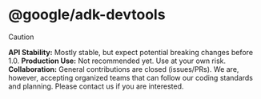 # @google/adk-devtools

> [!CAUTION]
> **API Stability:** Mostly stable, but expect potential breaking changes
> before 1.0.
> **Production Use:** Not recommended yet. Use at your own risk.
> **Collaboration:** General contributions are closed (issues/PRs). We are,
> however, accepting organized teams that can follow our coding standards and
> planning. Please contact us if you are interested.